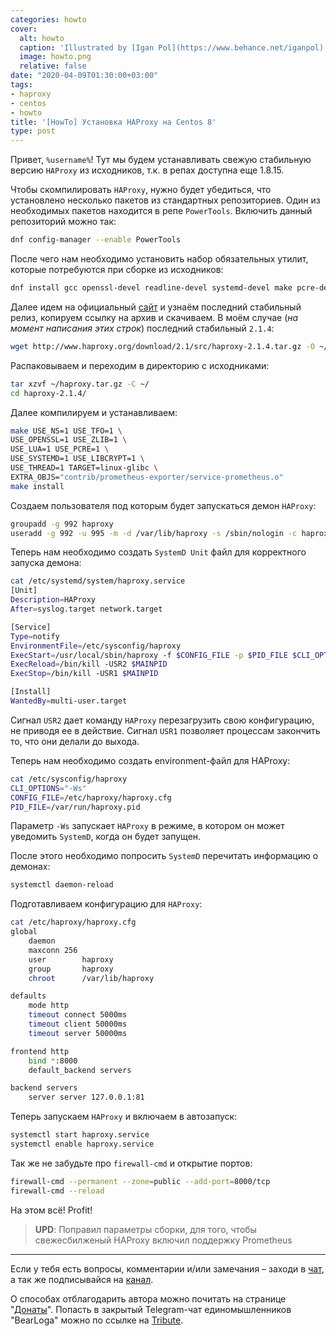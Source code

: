 ```yaml
---
categories: howto
cover:
  alt: howto
  caption: 'Illustrated by [Igan Pol](https://www.behance.net/iganpol)'
  image: howto.png
  relative: false
date: "2020-04-09T01:30:00+03:00"
tags:
- haproxy
- centos
- howto
title: '[HowTo] Установка HAProxy на Centos 8'
type: post
---
```

Привет, `%username%`! Тут мы будем устанавливать свежую стабильную версию `HAProxy` из исходников, т.к. в репах доступна еще 1.8.15.

Чтобы скомпилировать `HAProxy`, нужно будет убедиться, что установлено несколько пакетов из стандартных репозиториев. Один из необходимых пакетов находится в репе `PowerTools`. Включить данный репозиторий можно так:

```bash
dnf config-manager --enable PowerTools
```

После чего нам необходимо установить набор обязательных утилит, которые потребуются при сборке из исходников:

```bash
dnf install gcc openssl-devel readline-devel systemd-devel make pcre-devel tar lua lua-devel
```

Далее идем на официальный [сайт](https://www.haproxy.org) и узнаём последний стабильный релиз, копируем ссылку на архив и скачиваем. В моём случае (*на момент написания этих строк*) последний стабильный `2.1.4`:

```bash
wget http://www.haproxy.org/download/2.1/src/haproxy-2.1.4.tar.gz -O ~/haproxy.tar.gz
```

Распаковываем и переходим в директорию с исходниками:

```bash
tar xzvf ~/haproxy.tar.gz -C ~/
cd haproxy-2.1.4/
```

Далее компилируем и устанавливаем:

```bash
make USE_NS=1 USE_TFO=1 \
USE_OPENSSL=1 USE_ZLIB=1 \
USE_LUA=1 USE_PCRE=1 \
USE_SYSTEMD=1 USE_LIBCRYPT=1 \
USE_THREAD=1 TARGET=linux-glibc \
EXTRA_OBJS="contrib/prometheus-exporter/service-prometheus.o"
make install
```

Создаем пользователя под которым будет запускаться демон `HAProxy`:

```bash
groupadd -g 992 haproxy
useradd -g 992 -u 995 -m -d /var/lib/haproxy -s /sbin/nologin -c haproxy haproxy
```

Теперь нам необходимо создать `SystemD Unit` файл для корректного запуска демона:

```bash
cat /etc/systemd/system/haproxy.service
[Unit]
Description=HAProxy
After=syslog.target network.target

[Service]
Type=notify
EnvironmentFile=/etc/sysconfig/haproxy
ExecStart=/usr/local/sbin/haproxy -f $CONFIG_FILE -p $PID_FILE $CLI_OPTIONS
ExecReload=/bin/kill -USR2 $MAINPID
ExecStop=/bin/kill -USR1 $MAINPID

[Install]
WantedBy=multi-user.target
```

Сигнал `USR2` дает команду `HAProxy` перезагрузить свою конфигурацию, не приводя ее в действие. Сигнал `USR1` позволяет процессам закончить то, что они делали до выхода.

Теперь нам необходимо создать environment-файл для HAProxy:

```bash
cat /etc/sysconfig/haproxy
CLI_OPTIONS="-Ws"
CONFIG_FILE=/etc/haproxy/haproxy.cfg
PID_FILE=/var/run/haproxy.pid 
```

Параметр `-Ws` запускает `HAProxy` в режиме, в котором он может уведомить `SystemD`, когда он будет запущен.

После этого необходимо попросить `SystemD` перечитать информацию о демонах:

```bash
systemctl daemon-reload
```

Подготавливаем конфигурацию для `HAProxy`:

```bash
cat /etc/haproxy/haproxy.cfg
global
    daemon
    maxconn 256
    user        haproxy
    group       haproxy
    chroot      /var/lib/haproxy

defaults
    mode http
    timeout connect 5000ms
    timeout client 50000ms
    timeout server 50000ms

frontend http
    bind *:8000
    default_backend servers

backend servers
    server server 127.0.0.1:81
```

Теперь запускаем `HAProxy` и включаем в автозапуск:

```bash
systemctl start haproxy.service
systemctl enable haproxy.service
```

Так же не забудьте про `firewall-cmd` и открытие портов:

```bash
firewall-cmd --permanent --zone=public --add-port=8000/tcp
firewall-cmd --reload
```

На этом всё! Profit!

> **UPD**: Поправил параметры сборки, для того, чтобы свежесбилженый HAProxy включил поддержку Prometheus

---

Если у тебя есть вопросы, комментарии и/или замечания – заходи в [чат](https://ttttt.me/jtprogru_chat), а так же подписывайся на [канал](https://ttttt.me/jtprogru_channel).

О способах отблагодарить автора можно почитать на странице "[Донаты](https://jtprog.ru/donations/)". Попасть в закрытый Telegram-чат единомышленников "BearLoga" можно по ссылке на [Tribute](https://web.tribute.tg/s/oRV).

